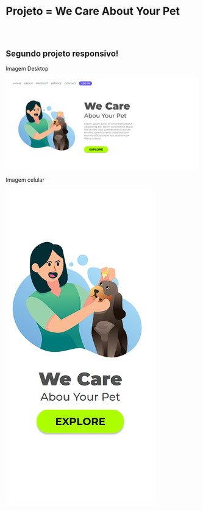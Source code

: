 <h1 style: bold>Projeto = We Care About Your Pet</h1>
<br>
<br>
<h2>Segundo projeto responsivo!</h2>
<p>Imagem Desktop</p>
<img src="https://github.com/joaovictorar/Projeto-We-Care/blob/main/img/wecare-desktop.PNG?raw=true">
<p>Imagem celular</p>
<img src="https://github.com/joaovictorar/Projeto-We-Care/blob/main/img/wecare-celular.PNG?raw=true">
